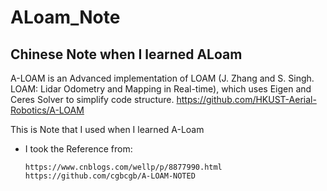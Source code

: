 # ALoam_Note
Chinese Note when I learned ALoam
---
A-LOAM is an Advanced implementation of LOAM (J. Zhang and S. Singh. LOAM: Lidar Odometry and Mapping in Real-time), which uses Eigen and Ceres Solver to simplify code structure.   https://github.com/HKUST-Aerial-Robotics/A-LOAM

This is Note that I used when I learned A-Loam
- I took the Reference from: 

      https://www.cnblogs.com/wellp/p/8877990.html 
      https://github.com/cgbcgb/A-LOAM-NOTED
     
